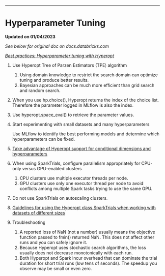 ***
# Hyperparameter Tuning

**Updated on 01/04/2023**

*See below for original doc on docs.databricks.com*

*[Best practices: Hyperparameter tuning with Hyperopt](https://docs.databricks.com/machine-learning/automl-hyperparam-tuning/hyperopt-best-practices.html#best-practices-hyperparameter-tuning-with-hyperopt)*

1. Use Hyperopt Tree of Parzen Estimators (TPE) algorithm
    1. Using domain knowledge to restrict the search domain can optimize tuning and produce better results.
    2. Bayesian approaches can be much more efficient than grid search and random search. 
2. When you use hp.choice(), Hyperopt returns the index of the choice list. Therefore the parameter logged in MLflow is also the index. 
3. Use hyperopt.space_eval() to retrieve the parameter values.
4. Start experimenting with small datasets and many hyperparameters

    Use MLflow to identify the best performing models and determine which hyperparameters can be fixed.

5. [Take advantage of Hyperopt support for conditional dimensions and hyperparameters](http://hyperopt.github.io/hyperopt/getting-started/search_spaces/)
6. When using SparkTrials, configure parallelism appropriately for CPU-only versus GPU-enabled clusters
    1. CPU clusters use multiple executor threads per node. 
    2. GPU clusters use only one executor thread per node to avoid conflicts among multiple Spark tasks trying to use the same GPU.
7. Do not use SparkTrials on autoscaling clusters.
8. [Guidelines for using the Hyperopt class SparkTrials when working with datasets of different sizes](https://docs.databricks.com/_static/notebooks/hyperopt-spark-data.html)
9. Troubleshooting
    1. A reported loss of NaN (not a number) usually means the objective function passed to fmin() returned NaN. This does not affect other runs and you can safely ignore it. 
    2. Because Hyperopt uses stochastic search algorithms, the loss usually does not decrease monotonically with each run.
    3. Both Hyperopt and Spark incur overhead that can dominate the trial duration for short trial runs (low tens of seconds). The speedup you observe may be small or even zero.
